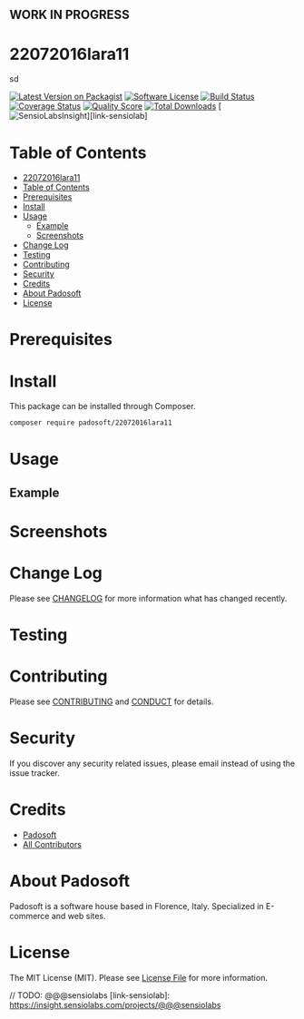 ## WORK IN PROGRESS
# 22072016lara11
sd

[![Latest Version on Packagist][ico-version]][link-packagist]
[![Software License][ico-license]](LICENSE.md)
[![Build Status][ico-travis]][link-travis]
[![Coverage Status][ico-scrutinizer]][link-scrutinizer]
[![Quality Score][ico-code-quality]][link-code-quality]
[![Total Downloads][ico-downloads]][link-downloads]
[![SensioLabsInsight][ico-sensiolab]][link-sensiolab]



Table of Contents
=================

  * [22072016lara11](#22072016lara11)
  * [Table of Contents](#table-of-contents)
  * [Prerequisites](#prerequisites)
  * [Install](#install)
  * [Usage](#usage)
    * [Example](#example)
    * [Screenshots](#screenshoots)
  * [Change Log](#change-log)
  * [Testing](#testing)
  * [Contributing](#contributing)
  * [Security](#security)
  * [Credits](#credits)
  * [About Padosoft](#about-padosoft)
  * [License](#license)


# Prerequisites


# Install

This package can be installed through Composer.

``` bash
composer require padosoft/22072016lara11
```

# Usage

## Example

# Screenshots

# Change Log
Please see [CHANGELOG](CHANGELOG.md) for more information what has changed recently.

# Testing

# Contributing

Please see [CONTRIBUTING](CONTRIBUTING.md) and [CONDUCT](CONDUCT.md) for details.

# Security

If you discover any security related issues, please email  instead of using the issue tracker.

# Credits

- [Padosoft](https://github.com/padosoft)
- [All Contributors](../../contributors)

# About Padosoft
Padosoft is a software house based in Florence, Italy. Specialized in E-commerce and web sites.

# License

The MIT License (MIT). Please see [License File](LICENSE.md) for more information.


[ico-version]: https://img.shields.io/packagist/v/padosoft/22072016lara11.svg?style=flat-square
[ico-license]: https://img.shields.io/badge/license-MIT-brightgreen.svg?style=flat-square
[ico-travis]: https://img.shields.io/travis/padosoft/22072016lara11/master.svg?style=flat-square
[ico-scrutinizer]: https://img.shields.io/scrutinizer/coverage/g/padosoft/22072016lara11.svg?style=flat-square
[ico-code-quality]: https://img.shields.io/scrutinizer/g/padosoft/22072016lara11.svg?style=flat-square
[ico-downloads]: https://img.shields.io/packagist/dt/padosoft/22072016lara11.svg?style=flat-square
[ico-sensiolab]: https://insight.sensiolabs.com/projects/@@@sensiolab/small.png

[link-packagist]: https://packagist.org/packages/padosoft/22072016lara11
[link-travis]: https://travis-ci.org/padosoft/22072016lara11
[link-scrutinizer]: https://scrutinizer-ci.com/g/padosoft/22072016lara11/code-structure
[link-code-quality]: https://scrutinizer-ci.com/g/padosoft/22072016lara11
[link-downloads]: https://packagist.org/packages/padosoft/22072016lara11
// TODO: @@@sensiolabs
[link-sensiolab]: https://insight.sensiolabs.com/projects/@@@sensiolabs
